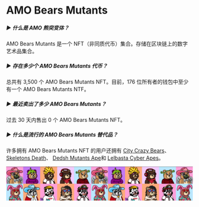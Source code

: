 # AMO Bears Mutants

##### ▶ 什么是 AMO 熊突变体？

AMO Bears Mutants 是一个 NFT（非同质代币）集合。存储在区块链上的数字艺术品集合。

##### ▶ 存在多少个 AMO Bears Mutants 代币？

总共有 3,500 个 AMO Bears Mutants NFT。目前，176 位所有者的钱包中至少有一个 AMO Bears Mutants NTF。

##### ▶ 最近卖出了多少 AMO Bears Mutants？

过去 30 天内售出 0 个 AMO Bears Mutants NFT。

##### ▶ 什么是流行的 AMO Bears Mutants 替代品？

许多拥有 AMO Bears Mutants NFT 的用户还拥有 [City Crazy Bears](https://www.nft-stats.com/collection/city-crazy-bears)、 [Skeletons Death](https://www.nft-stats.com/collection/skeletons-death)、 [Dedsh Mutants Ape](https://www.nft-stats.com/collection/dedsh-mutants-apes-v3)和 [Lelbasta Cyber Apes](https://www.nft-stats.com/collection/lelbasta-cyber-apes)。

![unnamed](unnamed.png)
